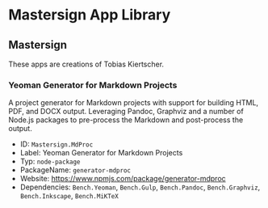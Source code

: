 # Mastersign App Library

## Mastersign

These apps are creations of Tobias Kiertscher.

### Yeoman Generator for Markdown Projects

A project generator for Markdown projects with support for building
HTML, PDF, and DOCX output. Leveraging Pandoc, Graphviz and a number of
Node.js packages to pre-process the Markdown and post-process the output.

* ID: `Mastersign.MdProc`
* Label: Yeoman Generator for Markdown Projects
* Typ: `node-package`
* PackageName: `generator-mdproc`
* Website: <https://www.npmjs.com/package/generator-mdproc>
* Dependencies: `Bench.Yeoman`, `Bench.Gulp`, `Bench.Pandoc`, `Bench.Graphviz`, `Bench.Inkscape`, `Bench.MiKTeX`
